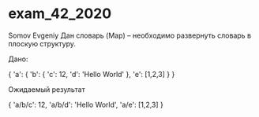 # exam_42_2020

Somov Evgeniy
Дан словарь (Map) – необходимо развернуть словарь в плоскую структуру.

Дано:

{ 'a': { 'b': { 'c': 12, 'd': 'Hello World' }, 'e': [1,2,3] } }

Ожидаемый результат

{ 'a/b/c': 12, 'a/b/d': 'Hello World', 'a/e': [1,2,3] }